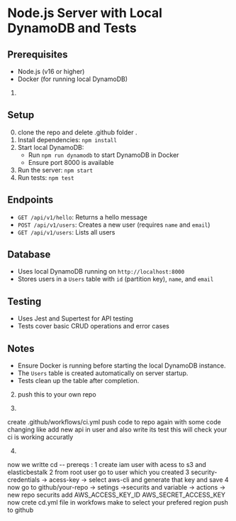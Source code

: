 # Node.js Server with Local DynamoDB and Tests
 
## Prerequisites
- Node.js (v16 or higher)
- Docker (for running local DynamoDB)


1.

## Setup
0. clone the repo and delete .github folder .
1. Install dependencies: `npm install`
2. Start local DynamoDB:
   - Run `npm run dynamodb` to start DynamoDB in Docker
   - Ensure port 8000 is available
3. Run the server: `npm start`
4. Run tests: `npm test`

## Endpoints
- `GET /api/v1/hello`: Returns a hello message
- `POST /api/v1/users`: Creates a new user (requires `name` and `email`)
- `GET /api/v1/users`: Lists all users

## Database
- Uses local DynamoDB running on `http://localhost:8000`
- Stores users in a `Users` table with `id` (partition key), `name`, and `email`

## Testing
- Uses Jest and Supertest for API testing
- Tests cover basic CRUD operations and error cases

## Notes
- Ensure Docker is running before starting the local DynamoDB instance.
- The `Users` table is created automatically on server startup.
- Tests clean up the table after completion. 


2. push this to your own repo 

3.
 create .github/workflows/ci.yml 
 push code to repo again with some code changing like add new api in user and also write its test 
 this will check your ci is working accuratly 

4.
now we writte cd 
-- prereqs :
      1 create iam user with acess to s3 and elasticbestalk
      2 from root user go to user which you created 
      3 security-credentials -> acess-key -> select aws-cli and generate that key and save 
      4 now go to github/your-repo -> setings ->securits and variable -> actions -> new repo securits add 
         AWS_ACCESS_KEY_ID
         AWS_SECRET_ACCESS_KEY
now 
   crete cd.yml file in workfows make to select your prefered region 
   push to github 


